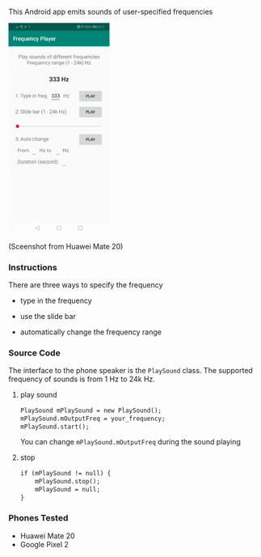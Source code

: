 This Android app emits sounds of user-specified frequencies

<img src="./huawei_mate_20_screenshot.jpg" width="200" alt="Huawei Mate 20"/>

(Sceenshot from Huawei Mate 20)

### Instructions
There are three ways to specify the frequency

* type in the frequency

* use the slide bar

* automatically change the frequency range

### Source Code
The interface to the phone speaker is the `PlaySound` class. The supported frequency of sounds is from 1 Hz to 24k Hz.

1. play sound
    ```
    PlaySound mPlaySound = new PlaySound();
    mPlaySound.mOutputFreq = your_frequency;
    mPlaySound.start();
    ```
    You can change `mPlaySound.mOutputFreq` during the sound playing

1. stop
    ```
    if (mPlaySound != null) {
        mPlaySound.stop();
        mPlaySound = null;
    }
    ```

### Phones Tested

* Huawei Mate 20
* Google Pixel 2
